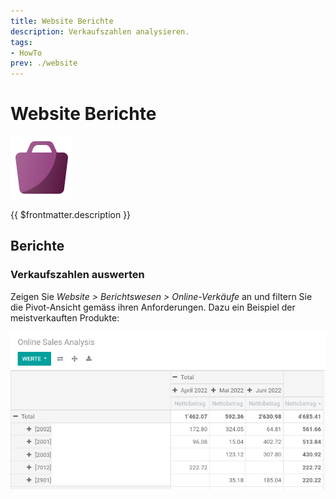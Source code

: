 ```yaml
---
title: Website Berichte
description: Verkaufszahlen analysieren.
tags:
- HowTo
prev: ./website
---
```

# Website Berichte
![](assets/icons_odoo_website_sale.png)

{{ $frontmatter.description }}

## Berichte

### Verkaufszahlen auswerten

Zeigen Sie *Website > Berichtswesen > Online-Verkäufe* an und filtern Sie die Pivot-Ansicht gemäss ihren Anforderungen. Dazu ein Beispiel der meistverkauften Produkte:

![](assets/Website%20Berichte.png)